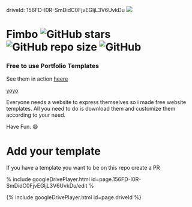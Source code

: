 driveId: 156FD-I0R-SmDidC0FjvEGljL3V6UvkDu
<img src="https://raw.githubusercontent.com/imfunniee/imfunniee.github.io/master/fimbo/img/fimbo.png"/>

# Fimbo ![GitHub stars](https://img.shields.io/github/stars/imfunniee/fimbo.svg?style=social) ![GitHub repo size](https://img.shields.io/github/repo-size/imfunniee/fimbo.svg?style=popout-square) ![GitHub](https://img.shields.io/github/license/imfunniee/fimbo.svg?style=popout-square) 

### Free to use Portfolio Templates

See them in action [heere](https://drive.google.com/file/d/156FD-I0R-SmDidC0FjvEGljL3V6UvkDu/edit)

[yoyo](https://www.youtube.com/watch?v=Fs6eUVHqBS4)

Everyone needs a website to express themselves so i made free website templates. All you need to do is download them and customize them according to your need.

Have Fun. 😄


# Add your template

If you have a template you want to be on this repo create a PR

% include googleDrivePlayer.html id=page.156FD-I0R-SmDidC0FjvEGljL3V6UvkDu/edit %

{% include googleDrivePlayer.html id=page.driveId %}

